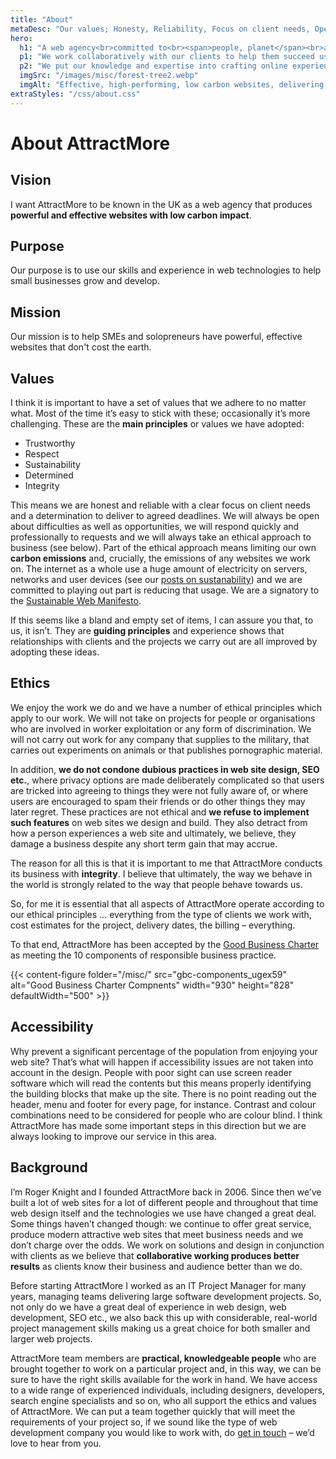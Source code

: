 ```yaml
---
title: "About"
metaDesc: "Our values; Honesty, Reliability, Focus on client needs, Open about difficulties & opportunities, Responding professionally to requests, Ethical approach"
hero:
  h1: "A web agency<br>committed to<br><span>people, planet</span><br>and your <span>profit</span>"
  p1: "We work collaboratively with our clients to help them succeed using the internet."
  p2: "We put our knowledge and expertise into crafting online experiences that genuinely promote clients’ businesses. We love what we do and we’d be delighted to work with you and your business."
  imgSrc: "/images/misc/forest-tree2.webp"
  imgAlt: "Effective, high-performing, low carbon websites, delivering value to your business. (Photo by Felix Mittermeier from Pexels: https://www.pexels.com/photo/worms-eyeview-of-green-trees-957024/)"
extraStyles: "/css/about.css"
---
```


# About AttractMore

## Vision

I want AttractMore to be known in the UK as a web agency that produces **powerful and effective websites with low carbon impact**.

## Purpose

Our purpose is to use our skills and experience in web technologies to help small businesses grow and develop.

## Mission

Our mission is to help SMEs and solopreneurs have powerful, effective websites that don't cost the earth.

## Values

I think it is important to have a set of values that we adhere to no matter what. Most of the time it’s easy to stick with these; occasionally it’s more challenging. These are the **main principles** or values we have adopted:

- Trustworthy
- Respect
- Sustainability
- Determined
- Integrity

This means we are honest and reliable with a clear focus on client needs and a determination to deliver to agreed deadlines. We will always be open about difficulties as well as opportunities, we will respond quickly and professionally to requests and we will always take an ethical approach to business (see below). Part of the ethical approach means limiting our own **carbon emissions** and, crucially, the emissions of any websites we work on. The internet as a whole use a huge amount of electricity on servers, networks and user devices (see our [posts on sustanability](/categories/sustainability/)) and we are committed to playing out part is reducing that usage. We are a signatory to the [Sustainable Web Manifesto](https://www.sustainablewebmanifesto.com/).

If this seems like a bland and empty set of items, I can assure you that, to us, it isn’t. They are **guiding principles** and experience shows that relationships with clients and the projects we carry out are all improved by adopting these ideas.

## Ethics

We enjoy the work we do and we have a number of ethical principles which apply to our work. We will not take on projects for people or organisations who are involved in worker exploitation or any form of discrimination. We will not carry out work for any company that supplies to the military, that carries out experiments on animals or that publishes pornographic material.

In addition, **we do not condone dubious practices in web site design, SEO etc.**, where privacy options are made deliberately complicated so that users are tricked into agreeing to things they were not fully aware of, or where users are encouraged to spam their friends or do other things they may later regret. These practices are not ethical and **we refuse to implement such features** on web sites we design and build. They also detract from how a person experiences a web site and ultimately, we believe, they damage a business despite any short term gain that may accrue.

The reason for all this is that it is important to me that AttractMore conducts its business with **integrity**. I believe that ultimately, the way we behave in the world is strongly related to the way that people behave towards us.

So, for me it is essential that all aspects of AttractMore operate according to our ethical principles … everything from the type of clients we work with, cost estimates for the project, delivery dates, the billing – everything.

To that end, AttractMore has been accepted by the [Good Business Charter](https://goodbusinesscharter.com/) as meeting the 10 components of responsible business practice.

{{< content-figure folder="/misc/"
src="gbc-components_ugex59"
alt="Good Business Charter Compnents"
width="930" height="828" defaultWidth="500" >}}

## Accessibility

Why prevent a significant percentage of the population from enjoying your web site? That’s what will happen if accessibility issues are not taken into account in the design. People with poor sight can use screen reader software which will read the contents but this means properly identifying the building blocks that make up the site. There is no point reading out the header, menu and footer for every page, for instance. Contrast and colour combinations need to be considered for people who are colour blind. I think AttractMore has made some important steps in this direction but we are always looking to improve our service in this area.

## Background

I’m Roger Knight and I founded AttractMore back in 2006. Since then we’ve built a lot of web sites for a lot of different people and throughout that time web design itself and the technologies we use have changed a great deal. Some things haven’t changed though: we continue to offer great service, produce modern attractive web sites that meet business needs and we don’t charge over the odds. We work on solutions and design in conjunction with clients as we believe that **collaborative working produces better results** as clients know their business and audience better than we do.

Before starting AttractMore I worked as an IT Project Manager for many years, managing teams delivering large software development projects. So, not only do we have a great deal of experience in web design, web development, SEO etc., we also back this up with considerable, real-world project management skills making us a great choice for both smaller and larger web projects.

AttractMore team members are **practical, knowledgeable people** who are brought together to work on a particular project and, in this way, we can be sure to have the right skills available for the work in hand. We have access to a wide range of experienced individuals, including designers, developers, search engine specialists and so on, who all support the ethics and values of AttractMore. We can put a team together quickly that will meet the requirements of your project so, if we sound like the type of web development company you would like to work with, do [get in touch](/contact/) – we’d love to hear from you.
